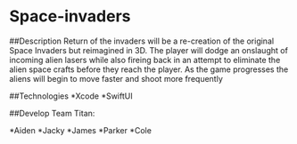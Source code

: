 # Space-invaders

##Description
Return of the invaders will be a re-creation of the original Space Invaders but reimagined in 3D. The player will dodge an onslaught of incoming alien lasers while also fireing back in an attempt to eliminate the alien space crafts before they reach the player. As the game progresses the aliens will begin to move faster and shoot more frequently

##Technologies
*Xcode
*SwiftUI

##Develop
Team Titan:

*Aiden
*Jacky
*James
*Parker
*Cole


